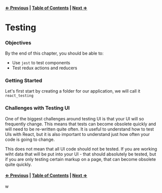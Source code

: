 #### [⇐ Previous](./05-redux_and_react.md) | [Table of Contents](./../readme.md) | [Next ⇒](./07-backend.md)

# Testing

### Objectives

By the end of this chapter, you should be able to:

- Use `jest` to test components
- Test redux actions and reducers

### Getting Started

Let's first start by creating a folder for our application, we will call it `react_testing`

### Challenges with Testing UI

One of the biggest challenges around testing UI is that your UI will so frequently change. This means that tests can become obsolete quickly and will need to be re-written quite often. It is useful to understand how to test UIs with React, but it is also important to understand just how often your code is going to change. 

This does not mean that all UI code should not be tested. If you are working wiht data that will be put into your UI - that should absolutely be tested, but if you are only testing certain markup on a page, that can become obsolete quite quickly.

#### [⇐ Previous](./05-redux_and_react.md) | [Table of Contents](./../readme.md) | [Next ⇒](./07-backend.md)
w
